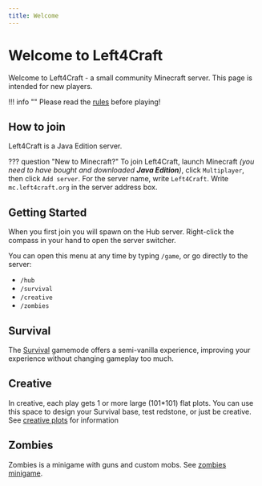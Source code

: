 ```yaml
---
title: Welcome
---
```

# Welcome to Left4Craft

Welcome to Left4Craft - a small community Minecraft server.
This page is intended for new players.

!!! info ""
	Please read the [rules](/rules) before playing!

## How to join

Left4Craft is a Java Edition server.

??? question "New to Minecraft?"
	To join Left4Craft, launch Minecraft *(you need to have bought and downloaded **Java Edition**)*, click `Multiplayer`, then click `Add server`. For the server name, write `Left4Craft`. Write `mc.left4craft.org` in the server address box.

## Getting Started

When you first join you will spawn on the Hub server. Right-click the compass in your hand to open the server switcher.

You can open this menu at any time by typing `/game`, or go directly to the server:

- `/hub`
- `/survival`
- `/creative`
- `/zombies`

## Survival

The [Survival](/gamemodes/survival) gamemode offers a semi-vanilla experience, improving your experience without changing gameplay too much.

## Creative

In creative, each play gets 1 or more large (101*101) flat plots. You can use this space to design your Survival base, test redstone, or just be creative.
See [creative plots](/gamemodes/creative) for information

## Zombies

Zombies is a minigame with guns and custom mobs. See [zombies minigame](/gamemodes/zombies).